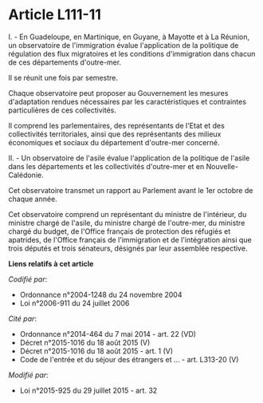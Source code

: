 # Article L111-11

I. - En Guadeloupe, en Martinique, en Guyane, à Mayotte et à La Réunion, un observatoire de l'immigration évalue
l'application de la politique de régulation des flux migratoires et les conditions d'immigration dans chacun de ces
départements d'outre-mer.

Il se réunit une fois par semestre.

Chaque observatoire peut proposer au Gouvernement les mesures d'adaptation rendues nécessaires par les caractéristiques et
contraintes particulières de ces collectivités.

Il comprend les parlementaires, des représentants de l'Etat et des collectivités territoriales, ainsi que des représentants
des milieux économiques et sociaux du département d'outre-mer concerné.

II. - Un observatoire de l'asile évalue l'application de la politique de l'asile dans les départements et les collectivités
d'outre-mer et en Nouvelle-Calédonie.

Cet observatoire transmet un rapport au Parlement avant le 1er octobre de chaque année.

Cet observatoire comprend un représentant du ministre de l'intérieur, du ministre chargé de l'asile, du ministre chargé de
l'outre-mer, du ministre chargé du budget, de l'Office français de protection des réfugiés et apatrides, de l'Office français
de l'immigration et de l'intégration ainsi que trois députés et trois sénateurs, désignés par leur assemblée respective.

**Liens relatifs à cet article**

_Codifié par_:

  - Ordonnance n°2004-1248 du 24 novembre 2004
  - Loi n°2006-911 du 24 juillet 2006

_Cité par_:

  - Ordonnance n°2014-464 du 7 mai 2014 - art. 22 (VD)
  - Décret n°2015-1016 du 18 août 2015 (V)
  - Décret n°2015-1016 du 18 août 2015 - art. 1 (V)
  - Code de l'entrée et du séjour des étrangers et ... - art. L313-20 (V)

_Modifié par_:

  - Loi n°2015-925 du 29 juillet 2015 - art. 32
